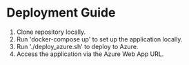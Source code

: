 # Deployment Guide
1. Clone repository locally.
2. Run 'docker-compose up' to set up the application locally.
3. Run './deploy_azure.sh' to deploy to Azure.
4. Access the application via the Azure Web App URL.
